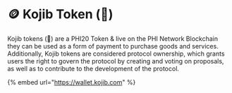 # 🪙 Kojib Token (💬)

Kojib tokens (💬) are a PHI20 Token & live on the PHI Network Blockchain they can be used as a form of payment to purchase goods and services. Additionally, Kojib tokens are considered protocol ownership, which grants users the right to govern the protocol by creating and voting on proposals, as well as to contribute to the development of the protocol.

{% embed url="https://wallet.kojib.com" %}
